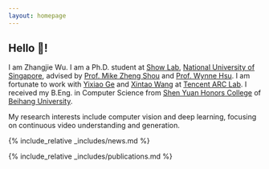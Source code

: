 ```yaml
---
layout: homepage
---
```


## Hello 👋!

I am Zhangjie Wu. I am a Ph.D. student at [Show Lab](https://sites.google.com/view/showlab/home?authuser=0), [National University of Singapore](https://www.nus.edu.sg/), advised by [Prof. Mike Zheng Shou](https://sites.google.com/view/showlab) and [Prof. Wynne Hsu](https://www.comp.nus.edu.sg/~whsu/). 
I am fortunate to work with [Yixiao Ge](https://geyixiao.com/) and [Xintao Wang](https://xinntao.github.io/) at [Tencent ARC Lab](https://arc.tencent.com/).
I received my B.Eng. in Computer Science from [Shen Yuan Honors College](http://hc.buaa.edu.cn/) of [Beihang University](https://buaa.edu.cn/).

My research interests include computer vision and deep learning, focusing on continuous video understanding and generation.

{% include_relative _includes/news.md %}

{% include_relative _includes/publications.md %}

<!-- {% include_relative _includes/services.md %} -->
